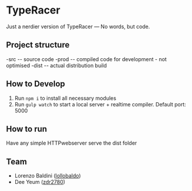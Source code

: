 # TypeRacer
Just a nerdier version of TypeRacer — No words, but code.

## Project structure
-src   -- source code
-prod  -- compiled code for development - not optimised
-dist  -- actual distribution build

## How to Develop
  1. Run `npm i` to install all necessary modules
  2. Run `gulp watch` to start a local server + realtime compiler. Default port: 5000
  
## How to run
Have any simple HTTPwebserver serve the dist folder



## Team
 - Lorenzo Baldini ([lollobaldo](https://github.com/lollobaldo))
 - Dee Yeum ([zdr2780](https://github.com/zdr2780))

